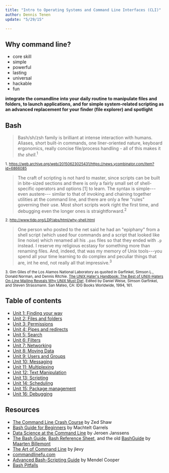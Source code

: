 ```yaml
---
title: "Intro to Operating Systems and Command Line Interfaces (CLI)"
author: Dennis Tenen
update: "5/29/15"

---
```


## Why command line?

- core skill
- simple
- powerful
- lasting
- universal
- hackable
- fun

**integrate the comandline into your daily routine to manipulate files and folders, to launch applications, and for simple system-related scripting as an advanced replacement for your finder (file explorer) and spotlight**

## Bash

>  Bash/sh/zsh family is brilliant at intense interaction with humans. Aliases,
>  short built-in commands, one liner-oriented nature, keyboard ergonomics,
>  really concise file/process handling - all of this makes it _the
>  shell_.<sup>1</sup>

<sup>1. 
https://web.archive.org/web/20150623025431/https://news.ycombinator.com/item?id=6866085</sup>

> The craft of scripting is not hard to master, since scripts can be built in
> bite-sized sections and there is only a fairly small set of shell-specific
> operators and options [1] to learn. The syntax is simple---even austere---
> similar to that of invoking and chaining together utilities at the command
> line, and there are only a few "rules" governing their use. Most short
> scripts work right the first time, and debugging even the longer ones is
> straightforward.<sup>2</sup>

<sup>2. http://www.tldp.org/LDP/abs/html/why-shell.html</sup>

> One person who posted to the net said he had an "epiphany" from a shell
> script (which used four commands and a script that looked like line noise)
> which renamed all his `.pas` files so that they ended with `.p` instead. I
> reserve my religious ecstasy for something more than renaming files. And,
> indeed, that was my memory of Unix tools---you spend all your time learning
> to do complex and peculiar things that are, int he end, not really all that
> impressive.<sup>3</sup>

<sup>3. Gim Giles of the Los Alamos National Laboratory as quoited in
Garfinkel, Simson L., Donald Norman, and Dennis Ritchie. [The UNIX Hater's
Handbook: The Best of UNIX-Haters On-Line Mailing Reveals Why UNIX Must
Die!](http://www.csf.ac.at/fileadmin/user_upload/BioComp/training/unix_haters_handbook.pdf).
Edited by Daniel Weise, Simson Garfinkel, and Steven Strassmann. San Mateo, CA:
IDG Books Worldwide, 1994, 161.</sup>

## Table of contents

- [Unit 1: Finding your way](https://github.com/dh-notes/dhnotes/blob/master/tutorials/command-line/000-cli.md)
- [Unit 2: Files and folders](https://github.com/denten/dhnotes/blob/master/tutorials/command-line/102-files.md)
- [Unit 3: Permissions](https://github.com/denten/dhnotes/blob/master/tutorials/command-line/103-permissions.md)
- [Unit 4: Pipes and redirects](https://github.com/denten/dhnotes/blob/master/tutorials/command-line/104-pipes.md)
- [Unit 5: Search](https://github.com/denten/dhnotes/blob/master/tutorials/command-line/105-search.md)
- [Unit 6: Filters](https://github.com/denten/dhnotes/blob/master/tutorials/command-line/106-filters.md)
- [Unit 7: Networking](https://github.com/denten/dhnotes/blob/master/tutorials/command-line/107-network.md)
- [Unit 8: Moving Data](https://github.com/denten/dhnotes/blob/master/tutorials/command-line/116-moving-data.md)
- [Unit 9: Users and Groups](https://github.com/denten/dhnotes/blob/master/tutorials/command-line/108-users.md)
- [Unit 10: Messaging](https://github.com/denten/dhnotes/blob/master/tutorials/command-line/113-message.md)
- [Unit 11: Multiplexing](https://github.com/denten/dhnotes/blob/master/tutorials/command-line/114-multiplex.md)
- [Unit 12: Text Manipulation](https://github.com/denten/dhnotes/blob/master/tutorials/command-line/109-text.md)
- [Unit 13: Scripting](https://github.com/denten/dhnotes/blob/master/tutorials/command-line/110-script.md)
- [Unit 14: Scheduling](https://github.com/denten/dhnotes/blob/master/tutorials/command-line/111-schedule.md)
- [Unit 15: Package management](https://github.com/denten/dhnotes/blob/master/tutorials/command-line/112-package.md)
- [Unit 16: Debugging](https://github.com/denten/dhnotes/blob/master/tutorials/command-line/115-debug.md)

## Resources

- [The Command Line Crash Course](http://cli.learncodethehardway.org/book/) by
  Zed Shaw
- [Bash Guide for Beginners](http://tldp.org/LDP/Bash-Beginners-Guide/html/index.html) by Machtelt Garrels
- [Data Science at the Command Line](http://datascienceatthecommandline.com/)
  by Jeroen Janssens
- [The Bash Guide](http://guide.bash.academy/), [Bash Reference Sheet](http://mywiki.wooledge.org/BashSheet), and the old [BashGuide](http://mywiki.wooledge.org/BashGuide) by [Maarten Billemont](http://lhunath.com/)
- [The Art of Command Line](https://github.com/jlevy/the-art-of-command-line)
  by jlevy
- [commandlinefu.com](http://www.commandlinefu.com)
- [Advanced Bash-Scripting Guide](http://www.tldp.org/LDP/abs/html/) by Mendel Cooper
- [Bash Pitfalls](http://mywiki.wooledge.org/BashPitfalls)
